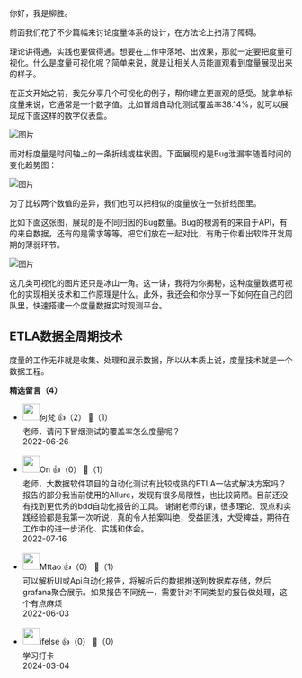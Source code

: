 你好，我是柳胜。

前面我们花了不少篇幅来讨论度量体系的设计，在方法论上扫清了障碍。

理论讲得通，实践也要做得通。想要在工作中落地、出效果，那就一定要把度量可视化。什么是度量可视化呢？简单来说，就是让相关人员能直观看到度量展现出来的样子。

在正文开始之前，我先分享几个可视化的例子，帮你建立更直观的感受。就拿单标度量来说，它通常是一个数字值。比如冒烟自动化测试覆盖率38.14%，就可以展现成下面这样的数字仪表盘。

![图片](https://static001.geekbang.org/resource/image/e8/af/e8e765ebc70bda5ef3fbd83c0a3517af.jpg?wh=1920x1053)

而对标度量是时间轴上的一条折线或柱状图。下面展现的是Bug泄漏率随着时间的变化趋势图：

![图片](https://static001.geekbang.org/resource/image/18/9c/18650b2dbea4625cae7132f5920b2b9c.jpg?wh=1920x844)

为了比较两个数值的差异，我们也可以把相似的度量放在一张折线图里。

比如下面这张图，展现的是不同归因的Bug数量。Bug的根源有的来自于API，有的来自数据，还有的是需求等等，把它们放在一起对比，有助于你看出软件开发周期的薄弱环节。

![图片](https://static001.geekbang.org/resource/image/8e/29/8e485fd6b5a2e1cdac75c017e770dc29.jpg?wh=1920x1138)

这几类可视化的图片还只是冰山一角。这一讲，我将为你揭秘，这种度量数据可视化的实现相关技术和工作原理是什么。此外，我还会和你分享一下如何在自己的团队里，快速搭建一个度量数据实时观测平台。

## ETLA数据全周期技术

度量的工作无非就是收集、处理和展示数据，所以从本质上说，度量技术就是一个数据工程。
<div><strong>精选留言（4）</strong></div><ul>
<li><img src="" width="30px"><span>何梵</span> 👍（2） 💬（1）<div>老师，请问下冒烟测试的覆盖率怎么度量呢？
</div>2022-06-26</li><br/><li><img src="https://static001.geekbang.org/account/avatar/00/17/4a/57/3f68946c.jpg" width="30px"><span>On</span> 👍（0） 💬（1）<div>老师，大数据软件项目的自动化测试有比较成熟的ETLA一站式解决方案吗？报告的部分我当前使用的Allure，发现有很多局限性，也比较简陋。目前还没有找到更优秀的bdd自动化报告的工具。
谢谢老师的课，很多理论、观点和实践经验都是我第一次听说，真的令人拍案叫绝，受益匪浅，大受裨益，期待在工作中的进一步消化、实践和体会。</div>2022-07-16</li><br/><li><img src="https://static001.geekbang.org/account/avatar/00/10/5e/9e/43a604b1.jpg" width="30px"><span>Mttao</span> 👍（0） 💬（1）<div>可以解析UI或Api自动化报告，将解析后的数据推送到数据库存储，然后grafana聚合展示。如果报告不同统一，需要针对不同类型的报告做处理，这个有点麻烦</div>2022-06-03</li><br/><li><img src="https://static001.geekbang.org/account/avatar/00/26/eb/d7/90391376.jpg" width="30px"><span>ifelse</span> 👍（0） 💬（0）<div>学习打卡</div>2024-03-04</li><br/>
</ul>
